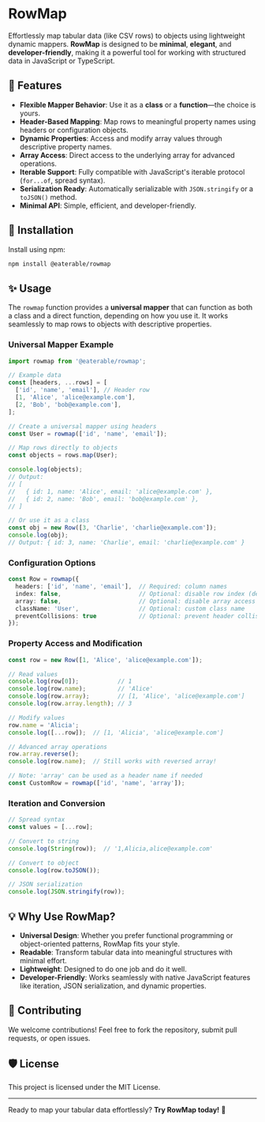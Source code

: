 # RowMap

Effortlessly map tabular data (like CSV rows) to objects using lightweight dynamic mappers.
**RowMap** is designed to be **minimal**, **elegant**, and **developer-friendly**, making it a powerful tool for working with structured data in JavaScript or TypeScript.

## 🌟 Features

- **Flexible Mapper Behavior**: Use it as a **class** or a **function**—the choice is yours.
- **Header-Based Mapping**: Map rows to meaningful property names using headers or configuration objects.
- **Dynamic Properties**: Access and modify array values through descriptive property names.
- **Array Access**: Direct access to the underlying array for advanced operations.
- **Iterable Support**: Fully compatible with JavaScript's iterable protocol (`for...of`, spread syntax).
- **Serialization Ready**: Automatically serializable with `JSON.stringify` or a `toJSON()` method.
- **Minimal API**: Simple, efficient, and developer-friendly.

## 🚀 Installation

Install using npm:

```bash
npm install @eaterable/rowmap
```

## ✨ Usage

The `rowmap` function provides a **universal mapper** that can function as both a class and a direct function, depending on how you use it. It works seamlessly to map rows to objects with descriptive properties.

### Universal Mapper Example

```typescript
import rowmap from '@eaterable/rowmap';

// Example data
const [headers, ...rows] = [
  ['id', 'name', 'email'], // Header row
  [1, 'Alice', 'alice@example.com'],
  [2, 'Bob', 'bob@example.com'],
];

// Create a universal mapper using headers
const User = rowmap(['id', 'name', 'email']);

// Map rows directly to objects
const objects = rows.map(User);

console.log(objects);
// Output:
// [
//   { id: 1, name: 'Alice', email: 'alice@example.com' },
//   { id: 2, name: 'Bob', email: 'bob@example.com' },
// ]

// Or use it as a class
const obj = new Row([3, 'Charlie', 'charlie@example.com']);
console.log(obj);
// Output: { id: 3, name: 'Charlie', email: 'charlie@example.com' }
```

### Configuration Options
```typescript
const Row = rowmap({
  headers: ['id', 'name', 'email'],  // Required: column names
  index: false,                      // Optional: disable row index (default: true)
  array: false,                      // Optional: disable array access (default: true)
  className: 'User',                 // Optional: custom class name
  preventCollisions: true            // Optional: prevent header collisions (default: false)
});
```

### Property Access and Modification
```typescript
const row = new Row([1, 'Alice', 'alice@example.com']);

// Read values
console.log(row[0]);           // 1
console.log(row.name);         // 'Alice'
console.log(row.array);        // [1, 'Alice', 'alice@example.com']
console.log(row.array.length); // 3

// Modify values
row.name = 'Alicia';
console.log([...row]);  // [1, 'Alicia', 'alice@example.com']

// Advanced array operations
row.array.reverse();
console.log(row.name);  // Still works with reversed array!

// Note: 'array' can be used as a header name if needed
const CustomRow = rowmap(['id', 'name', 'array']);
```

### Iteration and Conversion
```typescript
// Spread syntax
const values = [...row];

// Convert to string
console.log(String(row));  // '1,Alicia,alice@example.com'

// Convert to object
console.log(row.toJSON());

// JSON serialization
console.log(JSON.stringify(row));
```

## 💡 Why Use RowMap?

- **Universal Design**: Whether you prefer functional programming or object-oriented patterns, RowMap fits your style.
- **Readable**: Transform tabular data into meaningful structures with minimal effort.
- **Lightweight**: Designed to do one job and do it well.
- **Developer-Friendly**: Works seamlessly with native JavaScript features like iteration, JSON serialization, and dynamic properties.

## 🤝 Contributing

We welcome contributions! Feel free to fork the repository, submit pull requests, or open issues.

## 🛡 License

This project is licensed under the MIT License.

---

Ready to map your tabular data effortlessly? **Try RowMap today!** 🎉
